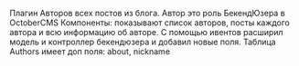 Плагин Авторов всех постов из блога. Автор это роль БекендЮзера в OctoberCMS
Компоненты: показывают список авторов, посты каждого автора и всю информацию об авторе.
С помощью ивентов расширил модель и контроллер бекендюзера и добавил новые поля. Таблица Authors имеет доп поля: about, nickname
